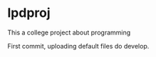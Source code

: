 # lpdproj
This a college project about programming

First commit, uploading default files do develop.
